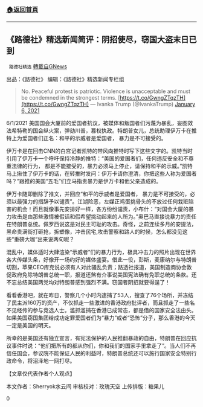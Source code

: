 ###  [:house:返回首頁](https://github.com/ourhimalayas/txt)
---

## 《路德社》精选新闻简评：阴招使尽，窃国大盗末日已到
` 路德社精选` [轉載自GNews](https://gnews.org/zh-hans/730800/)

出品：《路德社》 编辑：《路德社》精选新闻专栏组



> No. Peaceful protest is patriotic. Violence is unacceptable and must be condemned in the strongest terms. [https://t.co/GwngZTqzTH](https://t.co/GwngZTqzTH)
> — Ivanka Trump (@IvankaTrump) [January 6, 2021](https://twitter.com/IvankaTrump/status/1346916905093894144?ref_src=twsrc%5Etfw)



6/1/2021 美国国会大厦前的爱国者抗议，被媒体和叛国者们污蔑为暴乱，妄图效法希特勒的国会纵火案，弹劾川普，篡权执政。特朗普女儿，总统助理伊万卡在推特上为爱国者们正名：和平的示威者是爱国者， 暴力是不可接受的。

伊万卡是在回击CNN的白宫记者凯特的带风向推特时写下这些文字的。凯特当时引用了伊万卡一个呼吁保持冷静的推特：“美国的爱国者们，任何违反安全和不尊重法律的行为， 都是不能接受的，暴力必须马上停止，请保持和平的示威。”凯特马上揪住了伊万卡的话，在转推时发问：伊万卡请你澄清，你把这些人称为爱国者吗？”跟推的美国“五毛”们立马指责暴力是伊万卡和他父亲造成的。

伊万卡随即删除了推文，并回应“和平的示威者是爱国者， 暴力是不可接受的，必须以最强力的措辞予以谴责”。江湖险恶，左媒正鸡蛋挑骨头的不放过任何栽赃陷害的机会！而且就像事先安排好一样，各方纷纷谴责，小布什：“对国会大厦的暴力攻击是由那些激情被假话和假希望挑动起来的人所为。”奥巴马直接说暴力的责任在特朗普总统。佩罗西说这是对民主可耻的攻击。奇怪，之前连续多月的安提法，黑命贵满街打砸抢，拆塑像，冲击民宅,攻击警察和路人的时候，怎么都没见这些“重磅大咖“出来说两句呢？

混乱中，媒体适时大肆渲染“示威者”们的暴力行为，极具冲击力的照片出现在世界各大传媒头条，好像开一场约好的媒体盛宴。借此一役，彭斯，麦康纳尔与特朗普切割，苹果CEO库克说必须有人对此骚乱负责；路透社报道，美国制造商协会敦促政府免除特朗普总统一职，报道还煞有介事说美国宪法确有免职总统的条款。还不忘总结美国两党均对特朗普感到强烈不满。窃国者阴招就要得逞了！

看看香港吧，就在昨日，警察几个小时内逮捕了53人，搜查了76个场所，并冻结了民主派160万的资产，不仅抓走一些激进的香港政府批评者，而且抓走了一些名不见经传的参与竞选人士。滥抓滥捕在香港已成常态，都是借的国家安全法由头。如果美国窃国集团给成功定罪爱国者们为“暴力”或者“恐怖”分子，那么香港的今天一定是美国的明天。

所幸的是美国还有独立宣言，有宪法保护的人民推翻暴政的自由，特朗普在回应抗议事件时说：“他们把所有的都从你们，你和我们的国家手里拿走了”。当人们不再信任国会，参议院不能保证人民的利益时，特朗普总统还可以施行国家安全特别行政命令，将沼泽地一网打尽。

【文章仅代表作者个人观点】

本文作者：Sherryok水云间
审核校对：玫瑰天空
上传排版：糖果儿

0
